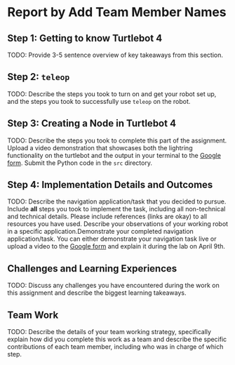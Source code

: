 # Report by Add Team Member Names

## Step 1: Getting to know Turtlebot 4

TODO: Provide 3-5 sentence overview of key takeaways from this section. 

## Step 2: `teleop`

TODO: Describe the steps you took to turn on and get your robot set up, and the steps you took to successfully use `teleop` on the robot.

## Step 3: Creating a Node in Turtlebot 4

TODO: Describe the steps you took to complete this part of the assignment. Upload a video demonstration that showcases both the lightring functionality on the turtlebot and the output in your terminal to the [Google form](https://forms.gle/6F1oG1qaHkW2atGV8). Submit the Python code in the `src` directory.

## Step 4: Implementation Details and Outcomes

TODO: Describe the navigation application/task that you decided to pursue. Include **all** steps you took to implement the task, including all non-technical and technical details. Please include references (links are okay) to all resources you have used. Describe your observations of your working robot in a specific application.Demonstrate your completed navigation application/task. You can either demonstrate your navigation task live or upload a video to the [Google form](https://forms.gle/6F1oG1qaHkW2atGV8) and explain it during the lab on April 9th.

## Challenges and Learning Experiences

TODO: Discuss any challenges you have encountered during the work on this assignment and describe the biggest learning takeaways.

## Team Work

TODO: Describe the details of your team working strategy, specifically explain how did you complete this work as a team and describe the specific contributions of each team member, including who was in charge of which step.
